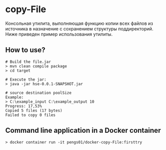 # copy-File

Консольная утилита, выполняющая функцию копии всех файлов из источника в назначение с сохранением структуры поддиректорий. Ниже приведен пример использования утилиты.

## How to use?
    # Build the file.jar
    > mvn clean compile package
    > cd target
  
    # Execute the jar:
    > java -jar hse-0.0.1-SNAPSHOT.jar
  
    # source destination poolSize 
    Example:
    > C:\example_input C:\example_output 10
    Progress: 17,53%
    Copied 5 files (17 bytes)
    Failed to copy 0 files

## Command line application in a Docker container
    > docker container run -it pengs01/docker-copy-File:firsttry
